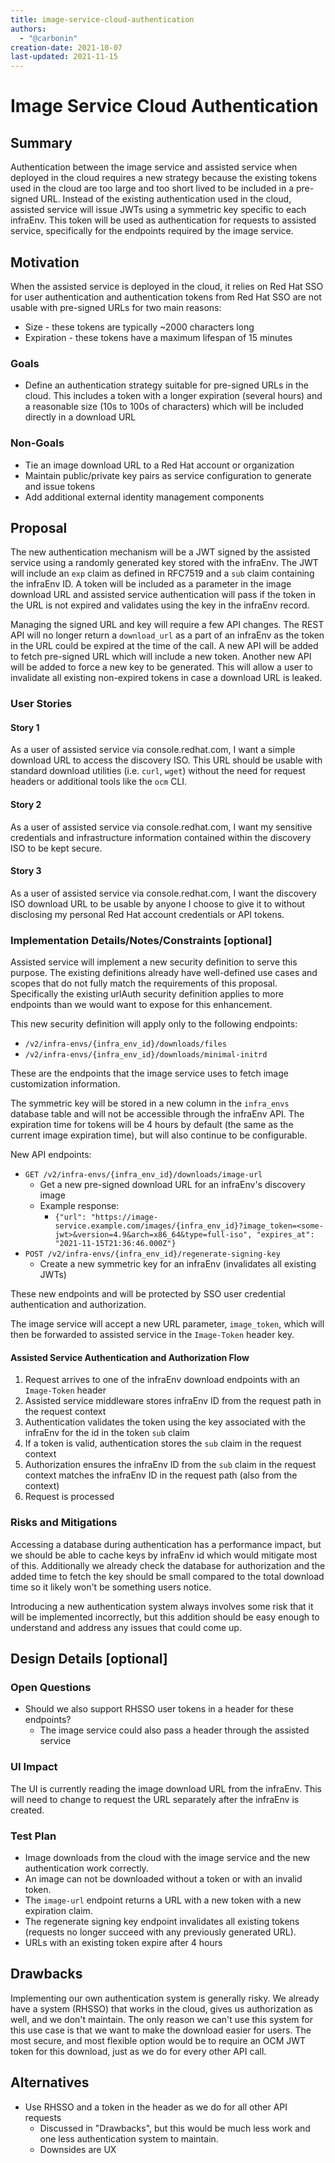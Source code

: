 ```yaml
---
title: image-service-cloud-authentication
authors:
  - "@carbonin"
creation-date: 2021-10-07
last-updated: 2021-11-15
---
```


# Image Service Cloud Authentication

## Summary

Authentication between the image service and assisted service when deployed
in the cloud requires a new strategy because the existing tokens used in the cloud
are too large and too short lived to be included in a pre-signed URL. Instead
of the existing authentication used in the cloud, assisted service will issue JWTs
using a symmetric key specific to each infraEnv. This token will be used
as authentication for requests to assisted service, specifically for the endpoints
required by the image service.

## Motivation

When the assisted service is deployed in the cloud, it relies on Red Hat
SSO for user authentication and authentication tokens from Red Hat SSO are not
usable with pre-signed URLs for two main reasons:

- Size - these tokens are typically ~2000 characters long
- Expiration - these tokens have a maximum lifespan of 15 minutes

### Goals

- Define an authentication strategy suitable for pre-signed URLs in the cloud. This includes a
  token with a longer expiration (several hours) and a reasonable size (10s to 100s of characters)
  which will be included directly in a download URL

### Non-Goals

- Tie an image download URL to a Red Hat account or organization
- Maintain public/private key pairs as service configuration to generate and issue tokens
- Add additional external identity management components

## Proposal

The new authentication mechanism will be a JWT signed by the assisted service
using a randomly generated key stored with the infraEnv. The JWT will include
an `exp` claim as defined in RFC7519 and a `sub` claim containing the infraEnv
ID. A token will be included as a parameter in the image download URL and
assisted service authentication will pass if the token in the URL is not expired
and validates using the key in the infraEnv record.

Managing the signed URL and key will require a few API changes. The REST API will no
longer return a `download_url` as a part of an infraEnv as the token in the URL could
be expired at the time of the call. A new API will be added to fetch pre-signed URL
which will include a new token. Another new API will be added to force a new key to be
generated. This will allow a user to invalidate all existing non-expired tokens in case
a download URL is leaked.

### User Stories

#### Story 1

As a user of assisted service via console.redhat.com, I want a simple download
URL to access the discovery ISO. This URL should be usable with standard download
utilities (i.e. `curl`, `wget`) without the need for request headers or additional tools
like the `ocm` CLI.

#### Story 2

As a user of assisted service via console.redhat.com, I want my sensitive credentials
and infrastructure information contained within the discovery ISO to be kept secure.

#### Story 3

As a user of assisted service via console.redhat.com, I want the discovery ISO download
URL to be usable by anyone I choose to give it to without disclosing my personal Red Hat
account credentials or API tokens.

### Implementation Details/Notes/Constraints [optional]

Assisted service will implement a new security definition to serve this purpose.
The existing definitions already have well-defined use cases and scopes that do not
fully match the requirements of this proposal. Specifically the existing urlAuth security
definition applies to more endpoints than we would want to expose for this enhancement.

This new security definition will apply only to the following endpoints:

- `/v2/infra-envs/{infra_env_id}/downloads/files`
- `/v2/infra-envs/{infra_env_id}/downloads/minimal-initrd`

These are the endpoints that the image service uses to fetch image customization information.

The symmetric key will be stored in a new column in the `infra_envs` database table and will not
be accessible through the infraEnv API. The expiration time for tokens will be 4 hours by default
(the same as the current image expiration time), but will also continue to be configurable.

New API endpoints:

- `GET /v2/infra-envs/{infra_env_id}/downloads/image-url`
  - Get a new pre-signed download URL for an infraEnv's discovery image
  - Example response:
    - `{"url": "https://image-service.example.com/images/{infra_env_id}?image_token=<some-jwt>&version=4.9&arch=x86_64&type=full-iso", "expires_at": "2021-11-15T21:36:46.000Z"}`
- `POST /v2/infra-envs/{infra_env_id}/regenerate-signing-key`
  - Create a new symmetric key for an infraEnv (invalidates all existing JWTs)

These new endpoints and will be protected by SSO user credential authentication and authorization.

The image service will accept a new URL parameter, `image_token`, which will
then be forwarded to assisted service in the `Image-Token` header key.

#### Assisted Service Authentication and Authorization Flow

1. Request arrives to one of the infraEnv download endpoints with an `Image-Token` header
2. Assisted service middleware stores infraEnv ID from the request path in the request context
3. Authentication validates the token using the key associated with the infraEnv for the id in the token `sub` claim
4. If a token is valid, authentication stores the `sub` claim in the request context
5. Authorization ensures the infraEnv ID from the `sub` claim in the request context matches the infraEnv ID in the request path (also from the context)
6. Request is processed

### Risks and Mitigations

Accessing a database during authentication has a performance impact, but we should be able
to cache keys by infraEnv id which would mitigate most of this. Additionally we already
check the database for authorization and the added time to fetch the key should be small
compared to the total download time so it likely won't be something users notice.

Introducing a new authentication system always involves some risk that it will be implemented
incorrectly, but this addition should be easy enough to understand and address any issues that
could come up.

## Design Details [optional]

### Open Questions

- Should we also support RHSSO user tokens in a header for these endpoints?
  - The image service could also pass a header through the assisted service

### UI Impact

The UI is currently reading the image download URL from the infraEnv. This will need to change
to request the URL separately after the infraEnv is created.

### Test Plan

- Image downloads from the cloud with the image service and the new authentication work correctly.
- An image can not be downloaded without a token or with an invalid token.
- The `image-url` endpoint returns a URL with a new token with a new expiration claim.
- The regenerate signing key endpoint invalidates all existing tokens (requests no longer succeed with any previously generated URL).
- URLs with an existing token expire after 4 hours

## Drawbacks

Implementing our own authentication system is generally risky. We already have a system
(RHSSO) that works in the cloud, gives us authorization as well, and we don't maintain.
The only reason we can't use this system for this use case is that we want to make
the download easier for users. The most secure, and most flexible option would be
to require an OCM JWT token for this download, just as we do for every other API call.

## Alternatives

- Use RHSSO and a token in the header as we do for all other API requests
  - Discussed in "Drawbacks", but this would be much less work and one less authentication
    system to maintain.
  - Downsides are UX
